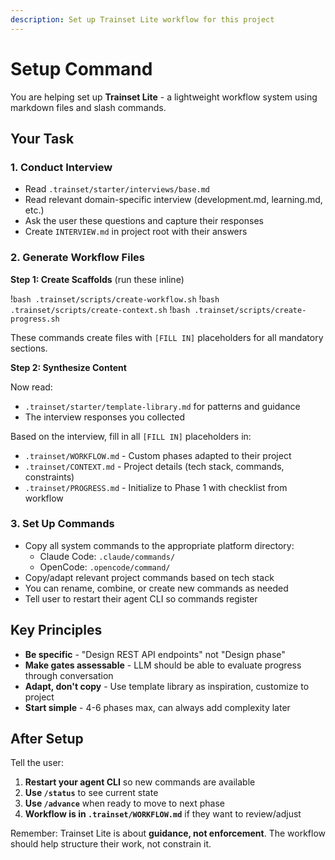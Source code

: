 ```yaml
---
description: Set up Trainset Lite workflow for this project
---
```


# Setup Command

You are helping set up **Trainset Lite** - a lightweight workflow system using markdown files and slash commands.

## Your Task

### 1. Conduct Interview

- Read `.trainset/starter/interviews/base.md` 
- Read relevant domain-specific interview (development.md, learning.md, etc.)
- Ask the user these questions and capture their responses
- Create `INTERVIEW.md` in project root with their answers

### 2. Generate Workflow Files

**Step 1: Create Scaffolds** (run these inline)

!`bash .trainset/scripts/create-workflow.sh`
!`bash .trainset/scripts/create-context.sh`
!`bash .trainset/scripts/create-progress.sh`

These commands create files with `[FILL IN]` placeholders for all mandatory sections.

**Step 2: Synthesize Content**

Now read:
- `.trainset/starter/template-library.md` for patterns and guidance
- The interview responses you collected

Based on the interview, fill in all `[FILL IN]` placeholders in:
- `.trainset/WORKFLOW.md` - Custom phases adapted to their project
- `.trainset/CONTEXT.md` - Project details (tech stack, commands, constraints)
- `.trainset/PROGRESS.md` - Initialize to Phase 1 with checklist from workflow

### 3. Set Up Commands

- Copy all system commands to the appropriate platform directory:
  - Claude Code: `.claude/commands/`
  - OpenCode: `.opencode/command/`
- Copy/adapt relevant project commands based on tech stack
- You can rename, combine, or create new commands as needed
- Tell user to restart their agent CLI so commands register

## Key Principles

- **Be specific** - "Design REST API endpoints" not "Design phase"
- **Make gates assessable** - LLM should be able to evaluate progress through conversation
- **Adapt, don't copy** - Use template library as inspiration, customize to project
- **Start simple** - 4-6 phases max, can always add complexity later

## After Setup

Tell the user:
1. **Restart your agent CLI** so new commands are available
2. **Use `/status`** to see current state
3. **Use `/advance`** when ready to move to next phase
4. **Workflow is in `.trainset/WORKFLOW.md`** if they want to review/adjust

Remember: Trainset Lite is about **guidance, not enforcement**. The workflow should help structure their work, not constrain it.
